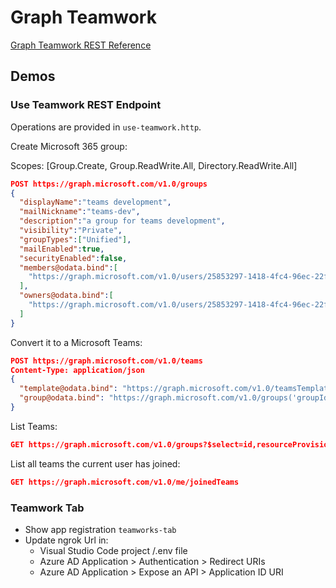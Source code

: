 # Graph Teamwork

[Graph Teamwork REST Reference](https://docs.microsoft.com/en-us/graph/api/resources/teams-api-overview?view=graph-rest-1.0)

## Demos

### Use Teamwork REST Endpoint

Operations are provided in `use-teamwork.http`.

Create Microsoft 365 group:

Scopes: [Group.Create, Group.ReadWrite.All, Directory.ReadWrite.All]

```json
POST https://graph.microsoft.com/v1.0/groups
{
  "displayName":"teams development",
  "mailNickname":"teams-dev",
  "description":"a group for teams development",
  "visibility":"Private",
  "groupTypes":["Unified"],
  "mailEnabled":true,
  "securityEnabled":false,
  "members@odata.bind":[
    "https://graph.microsoft.com/v1.0/users/25853297-1418-4fc4-96ec-22f8bc83a64b",
  ],
  "owners@odata.bind":[
    "https://graph.microsoft.com/v1.0/users/25853297-1418-4fc4-96ec-22f8bc83a64b"
  ]
}
```

Convert it to a Microsoft Teams:

```json
POST https://graph.microsoft.com/v1.0/teams
Content-Type: application/json
{
  "template@odata.bind": "https://graph.microsoft.com/v1.0/teamsTemplates('standard')",
  "group@odata.bind": "https://graph.microsoft.com/v1.0/groups('groupId')"
}
```

List Teams:

```json
GET https://graph.microsoft.com/v1.0/groups?$select=id,resourceProvisioningOptions
```

List all teams the current user has joined:

```json
GET https://graph.microsoft.com/v1.0/me/joinedTeams
```

### Teamwork Tab

- Show app registration `teamworks-tab`
- Update ngrok Url in:
    - Visual Studio Code project /.env file
    - Azure AD Application > Authentication > Redirect URIs
    - Azure AD Application > Expose an API > Application ID URI